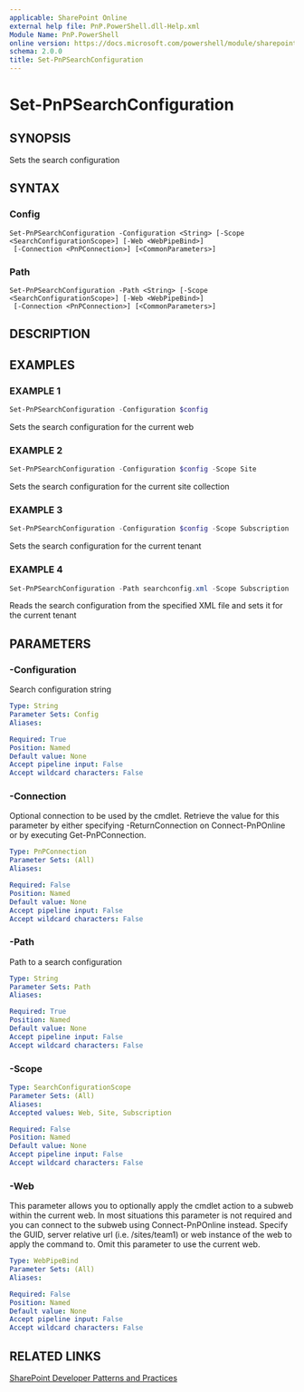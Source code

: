 ```yaml
---
applicable: SharePoint Online
external help file: PnP.PowerShell.dll-Help.xml
Module Name: PnP.PowerShell
online version: https://docs.microsoft.com/powershell/module/sharepoint-pnp/set-pnpsearchconfiguration
schema: 2.0.0
title: Set-PnPSearchConfiguration
---
```


# Set-PnPSearchConfiguration

## SYNOPSIS
Sets the search configuration

## SYNTAX

### Config
```
Set-PnPSearchConfiguration -Configuration <String> [-Scope <SearchConfigurationScope>] [-Web <WebPipeBind>]
 [-Connection <PnPConnection>] [<CommonParameters>]
```

### Path
```
Set-PnPSearchConfiguration -Path <String> [-Scope <SearchConfigurationScope>] [-Web <WebPipeBind>]
 [-Connection <PnPConnection>] [<CommonParameters>]
```

## DESCRIPTION

## EXAMPLES

### EXAMPLE 1
```powershell
Set-PnPSearchConfiguration -Configuration $config
```

Sets the search configuration for the current web

### EXAMPLE 2
```powershell
Set-PnPSearchConfiguration -Configuration $config -Scope Site
```

Sets the search configuration for the current site collection

### EXAMPLE 3
```powershell
Set-PnPSearchConfiguration -Configuration $config -Scope Subscription
```

Sets the search configuration for the current tenant

### EXAMPLE 4
```powershell
Set-PnPSearchConfiguration -Path searchconfig.xml -Scope Subscription
```

Reads the search configuration from the specified XML file and sets it for the current tenant

## PARAMETERS

### -Configuration
Search configuration string

```yaml
Type: String
Parameter Sets: Config
Aliases:

Required: True
Position: Named
Default value: None
Accept pipeline input: False
Accept wildcard characters: False
```

### -Connection
Optional connection to be used by the cmdlet. Retrieve the value for this parameter by either specifying -ReturnConnection on Connect-PnPOnline or by executing Get-PnPConnection.

```yaml
Type: PnPConnection
Parameter Sets: (All)
Aliases:

Required: False
Position: Named
Default value: None
Accept pipeline input: False
Accept wildcard characters: False
```

### -Path
Path to a search configuration

```yaml
Type: String
Parameter Sets: Path
Aliases:

Required: True
Position: Named
Default value: None
Accept pipeline input: False
Accept wildcard characters: False
```

### -Scope

```yaml
Type: SearchConfigurationScope
Parameter Sets: (All)
Aliases:
Accepted values: Web, Site, Subscription

Required: False
Position: Named
Default value: None
Accept pipeline input: False
Accept wildcard characters: False
```

### -Web
This parameter allows you to optionally apply the cmdlet action to a subweb within the current web. In most situations this parameter is not required and you can connect to the subweb using Connect-PnPOnline instead. Specify the GUID, server relative url (i.e. /sites/team1) or web instance of the web to apply the command to. Omit this parameter to use the current web.

```yaml
Type: WebPipeBind
Parameter Sets: (All)
Aliases:

Required: False
Position: Named
Default value: None
Accept pipeline input: False
Accept wildcard characters: False
```

## RELATED LINKS

[SharePoint Developer Patterns and Practices](https://aka.ms/sppnp)
